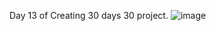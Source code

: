 Day 13 of Creating 30 days 30 project.
![image](https://github.com/piyush0mandloi/Popup-Message/assets/129135570/cfcb8244-7d94-4196-a943-ebbe3537cab7)
